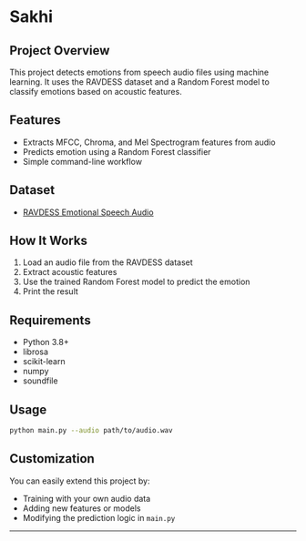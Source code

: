 # Sakhi

## Project Overview

This project detects emotions from speech audio files using machine learning. It uses the RAVDESS dataset and a Random Forest model to classify emotions based on acoustic features.

## Features
- Extracts MFCC, Chroma, and Mel Spectrogram features from audio
- Predicts emotion using a Random Forest classifier
- Simple command-line workflow

## Dataset
- [RAVDESS Emotional Speech Audio](https://www.kaggle.com/uwrfkaggler/ravdess-emotional-speech-audio)

## How It Works
1. Load an audio file from the RAVDESS dataset
2. Extract acoustic features
3. Use the trained Random Forest model to predict the emotion
4. Print the result

## Requirements
- Python 3.8+
- librosa
- scikit-learn
- numpy
- soundfile

## Usage

```bash
python main.py --audio path/to/audio.wav
```

## Customization
You can easily extend this project by:
- Training with your own audio data
- Adding new features or models
- Modifying the prediction logic in `main.py`

---
